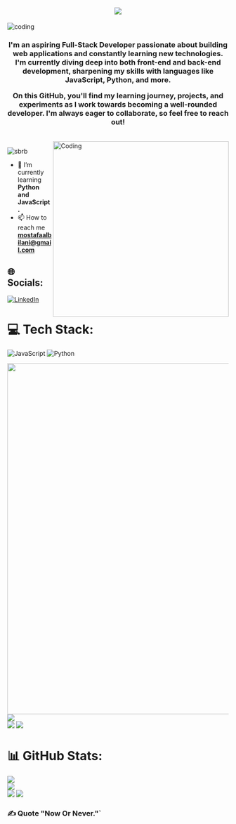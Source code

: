 <h1 align="center">
    <img src="https://readme-typing-svg.herokuapp.com/?font=Righteous&size=35&center=true&vCenter=true&width=700&height=70&duration=4000&lines=Welcome+To!+MY+Coding+Play+Ground👋!;" />
</h1>


<img align="top" alt="coding" src="https://user-images.githubusercontent.com/109351602/202650321-7f4da361-f98f-4345-8df4-adf352a11322.gif">
<h3 align="center">I'm an aspiring Full-Stack Developer passionate about building web applications and constantly learning new technologies. I'm currently diving deep into both front-end and back-end development, sharpening my skills with languages like JavaScript, Python, and more.

On this GitHub, you'll find my learning journey, projects, and experiments as I work towards becoming a well-rounded developer. I'm always eager to collaborate, so feel free to reach out!</h3>
<br>
<img align="right" alt="Coding" width="400" src="https://user-images.githubusercontent.com/109351602/202650753-852189c1-9c35-4e3b-9d7e-24ed50f5e03d.gif">
<p align="left"><img src="https://komarev.com/ghpvc/?username=Mostafa-Al-Bilani&label=Profile%20views&color=0e75b6&style=flat" alt="sbrb" /></p>

- 🌱 I’m currently learning **Python and JavaScript.**
- 📫 How to reach me **mostafaalbilani@gmail.com**

## 🌐 Socials:
[![LinkedIn](https://img.shields.io/badge/LinkedIn-%230077B5.svg?logo=linkedin&logoColor=white)](https://lb.linkedin.com/in/mostafa-al-bilani-65839a334?trk=people-guest_people_search-card)

# 💻 Tech Stack:
![JavaScript](https://img.shields.io/badge/javascript-%23323330.svg?style=for-the-badge&logo=javascript&logoColor=%23F7DF1E)
![Python](https://img.shields.io/badge/python-3670A0?style=for-the-badge&logo=python&logoColor=ffdd54)


<img width=800 src="https://github-profile-trophy.vercel.app/?username=sbrb&column=8&theme=gruvbox&no-frame=true"/><br/>
![](https://github-profile-summary-cards.vercel.app/api/cards/profile-details?username=Mostafa-Al-Bilani&theme=github_dark)<br/>
![](https://github-profile-summary-cards.vercel.app/api/cards/repos-per-language?username=Mostafa-Al-Bilani&theme=github_dark)
![](https://github-profile-summary-cards.vercel.app/api/cards/most-commit-language?username=Mostafa-Al-Bilani&theme=github_dark)

# 📊 GitHub Stats:
![](https://github-readme-stats.vercel.app/api?username=Mostafa-Al-Bilani&theme=radical&hide_border=false&include_all_commits=true&count_private=false)<br />
![](https://github-readme-streak-stats.herokuapp.com/?user=Mostafa-Al-Bilani&theme=radical&hide_border=false)<br />
![](https://github-profile-summary-cards.vercel.app/api/cards/stats?username=Mostafa-Al-Bilani&theme=github_dark)
![](https://github-profile-summary-cards.vercel.app/api/cards/productive-time?username=Mostafa-Al-Bilani&theme=github_dark)

### ✍️ Quote "Now Or Never."`
